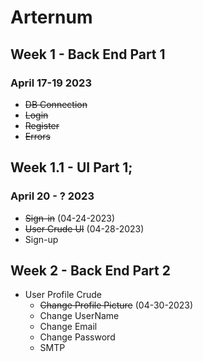 # Arternum

## Week 1 - Back End Part 1 
### April 17-19 2023

  - ~~DB Connection~~
  - ~~Login~~
  - ~~Register~~
  - ~~Errors~~

## Week 1.1 - UI Part 1;
### April 20 - ? 2023
  - ~~Sign-in~~ (04-24-2023)
  - ~~User Crude UI~~ (04-28-2023)
  - Sign-up

## Week 2 - Back End Part 2
- User Profile Crude
  - ~~Change Profile Picture~~ (04-30-2023)
  - Change UserName
  - Change Email
  - Change Password
  - SMTP
